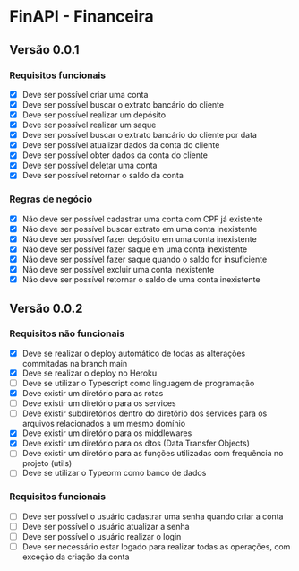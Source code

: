 # FinAPI - Financeira

## Versão 0.0.1

### Requisitos funcionais

- [x] Deve ser possível criar uma conta
- [x] Deve ser possível buscar o extrato bancário do cliente
- [x] Deve ser possível realizar um depósito
- [x] Deve ser possível realizar um saque
- [x] Deve ser possível buscar o extrato bancário do cliente por data
- [x] Deve ser possível atualizar dados da conta do cliente
- [x] Deve ser possível obter dados da conta do cliente
- [x] Deve ser possível deletar uma conta
- [x] Deve ser possível retornar o saldo da conta

### Regras de negócio

- [x] Não deve ser possível cadastrar uma conta com CPF já existente
- [x] Não deve ser possível buscar extrato em uma conta inexistente
- [x] Não deve ser possível fazer depósito em uma conta inexistente
- [x] Não deve ser possível fazer saque em uma conta inexistente
- [x] Não deve ser possível fazer saque quando o saldo for insuficiente
- [x] Não deve ser possível excluir uma conta inexistente
- [x] Não deve ser possível retornar o saldo de uma conta inexistente

## Versão 0.0.2

### Requisitos não funcionais

- [x] Deve se realizar o deploy automático de todas as alterações commitadas na branch main
- [x] Deve se realizar o deploy no Heroku
- [ ] Deve se utilizar o Typescript como linguagem de programação
- [x] Deve existir um diretório para as rotas
- [ ] Deve existir um diretório para os services
- [ ] Deve existir subdiretórios dentro do diretório dos services para os arquivos relacionados a um mesmo domínio
- [x] Deve existir um diretório para os middlewares
- [x] Deve existir um diretório para os dtos (Data Transfer Objects)
- [ ] Deve existir um diretório para as funções utilizadas com frequência no projeto (utils)
- [ ] Deve se utilizar o Typeorm como banco de dados

### Requisitos funcionais

- [ ] Deve ser possível o usuário cadastrar uma senha quando criar a conta
- [ ] Deve ser possível o usuário atualizar a senha
- [ ] Deve ser possível o usuário realizar o login
- [ ] Deve ser necessário estar logado para realizar todas as operações, com exceção da criação da conta
